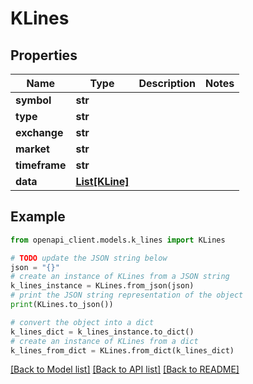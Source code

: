 # KLines


## Properties

Name | Type | Description | Notes
------------ | ------------- | ------------- | -------------
**symbol** | **str** |  | 
**type** | **str** |  | 
**exchange** | **str** |  | 
**market** | **str** |  | 
**timeframe** | **str** |  | 
**data** | [**List[KLine]**](KLine.md) |  | 

## Example

```python
from openapi_client.models.k_lines import KLines

# TODO update the JSON string below
json = "{}"
# create an instance of KLines from a JSON string
k_lines_instance = KLines.from_json(json)
# print the JSON string representation of the object
print(KLines.to_json())

# convert the object into a dict
k_lines_dict = k_lines_instance.to_dict()
# create an instance of KLines from a dict
k_lines_from_dict = KLines.from_dict(k_lines_dict)
```
[[Back to Model list]](../README.md#documentation-for-models) [[Back to API list]](../README.md#documentation-for-api-endpoints) [[Back to README]](../README.md)


